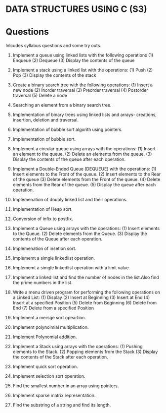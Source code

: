 # DATA STRUCTURES USING C (S3)
# Questions
Inlcudes syllabus questions and some try outs.
1. Implement a queue using linked lists with the following operations
  (1) Enqueue
  (2) Dequeue
  (3) Display the contents of the queue
3. Implement a stack using a linked list with the operations:
  (1) Push
  (2) Pop
  (3) Display the contents of the stack

5. Create a binary search tree with the following operations:
  (1) Insert a new node 
  (2) Inorder traversal
  (3) Preorder traversal
  (4) Postorder traversal
  (5) Delete a node
6. Searching an element from a binary search tree.
7. Implementation of binary trees using linked lists and arrays- creations, insertion, deletion
   and traversal.
8. Implementation of bubble sort algorith using pointers.
9. Implementation of bubble sort.
10. Implement a circular queue using arrays with the operations:
  (1) Insert an element to the queue.
  (2) Delete an elements from the queue.
  (3) Display the contents of the queue after each operation.
11. Implement a Double-Ended Queue (DEQUEUE) with the operations:
    (1) Insert elements to the Front of the queue.
    (2) Insert elements to the Rear of the queue
    (3) Delete elements from the Front of the queue.
    (4) Delete elements from the Rear of the queue.
    (5) Display the queue after each operation.
12. Implemenation of doubly linked list and their operations.
13. Implementation of Heap sort.
14. Conversion of infix to postfix.
15. Implement a Queue using arrays with the operations:
    (1) Insert elements to the Queue.
    (2) Delete elements from the Queue.
    (3) Display the contents of the Queue after each operation.
16. Implemenation of insetion sort.
17. Implememt a simgle linkedlist operation.
18. Implememt a simgle linkedlist operation with a limit value.
19. Implement a linked list and find the number of nodes in the list.Also find the prime numbers in  the list.
20. Write a menu driven program for performing the following operations on a Linked List:
    (1) Display
    (2) Insert at Beginning
    (3) Insert at End
    (4) Insert at a specified Position
    (5) Delete from Beginning
    (6) Delete from End
    (7) Delete from a specified Position
21. Implement a mersge sort opeartion.
22. Implement polynoimial multiplication.
23. Implement Polynomial addition.
24. Implement a Stack using arrays with the operations:
    (1) Pushing elements to the Stack.
    (2) Popping elements from the Stack
    (3) Display the contents of the Stack after each operation.   
25. Implement quick sort operation.
26. Implement selection sort operation.
27. Find the smallest number in an array using pointers.
28. Implement sparse matrix representation.
29. Find the substring of a string and find its length.

